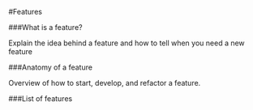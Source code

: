 #Features

###What is a feature?

Explain the idea behind a feature and how to tell when you need a new feature

###Anatomy of a feature

Overview of how to start, develop, and refactor a feature.

###List of features
